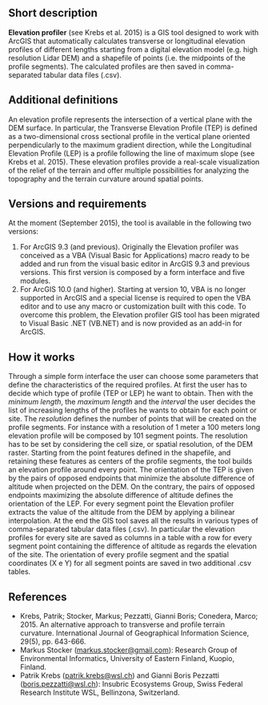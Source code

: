 Short description
-----------------
**Elevation profiler** (see Krebs et al. 2015) is a GIS tool designed to work with ArcGIS that automatically calculates transverse or longitudinal elevation profiles of different lengths starting from a digital elevation model (e.g. high resolution Lidar DEM) and a shapefile of points (i.e. the midpoints of the profile segments). The calculated profiles are then saved in comma-separated tabular data files (.csv).

Additional definitions
----------------------
An elevation profile represents the intersection of a vertical plane with the DEM surface. In particular, the Transverse Elevation Profile (TEP) is defined as a two-dimensional cross sectional profile in the vertical plane oriented perpendicularly to the maximum gradient direction, while the Longitudinal Elevation Profile (LEP) is a profile following the line of maximum slope (see Krebs et al. 2015). These elevation profiles provide a real-scale visualization of the relief of the terrain and offer multiple possibilities for analyzing the topography and the terrain curvature around spatial points.

Versions and requirements
-------------------------
At the moment (September 2015), the tool is available in the following two versions:

1.	For ArcGIS 9.3 (and previous). Originally the Elevation profiler was conceived as a VBA (Visual Basic for Applications) macro ready to be added and run from the visual basic editor in ArcGIS 9.3 and previous versions. This first version is composed by a form interface and five modules.
2.	For ArcGIS 10.0 (and higher). Starting at version 10, VBA is no longer supported in ArcGIS and a special license is required to open the VBA editor and to use any macro or customization built with this code. To overcome this problem, the Elevation profiler GIS tool has been migrated to Visual Basic .NET (VB.NET) and is now provided as an add-in for ArcGIS.

How it works
------------
Through a simple form interface the user can choose some parameters that define the characteristics of the required profiles. At first the user has to decide which type of profile (TEP or LEP) he want to obtain. Then with the *minimum length*, the *maximum length* and the *interval* the user decides the list of increasing lengths of the profiles he wants to obtain for each point or site. The *resolution* defines the number of points that will be created on the profile segments. For instance with a resolution of 1 meter a 100 meters long elevation profile will be composed by 101 segment points. The resolution has to be set by considering the cell size, or spatial resolution, of the DEM raster. Starting from the point features defined in the shapefile, and retaining these features as centers of the profile segments, the tool builds an elevation profile around every point. The orientation of the TEP is given by the pairs of opposed endpoints that minimize the absolute difference of altitude when projected on the DEM. On the contrary, the pairs of opposed endpoints maximizing the absolute difference of altitude defines the orientation of the LEP. For every segment point the Elevation profiler extracts the value of the altitude from the DEM by applying a bilinear interpolation. At the end the GIS tool saves all the results in various types of comma-separated tabular data files (.csv). In particular the elevation profiles for every site are saved as columns in a table with a row for every segment point containing the difference of altitude as regards the elevation of the site. The orientation of every profile segment and the spatial coordinates (X e Y) for all segment points are saved in two additional .csv tables.

References
----------

* Krebs, Patrik; Stocker, Markus; Pezzatti, Gianni Boris; Conedera, Marco; 2015. An alternative approach to transverse and profile terrain curvature. International Journal of Geographical Information Science, 29(5), pp. 643-666.
* Markus Stocker (markus.stocker@gmail.com): Research Group of Environmental Informatics, University of Eastern Finland, Kuopio, Finland.
* Patrik Krebs (patrik.krebs@wsl.ch) and Gianni Boris Pezzatti (boris.pezzatti@wsl.ch): Insubric Ecosystems Group, Swiss Federal Research Institute WSL, Bellinzona, Switzerland.
